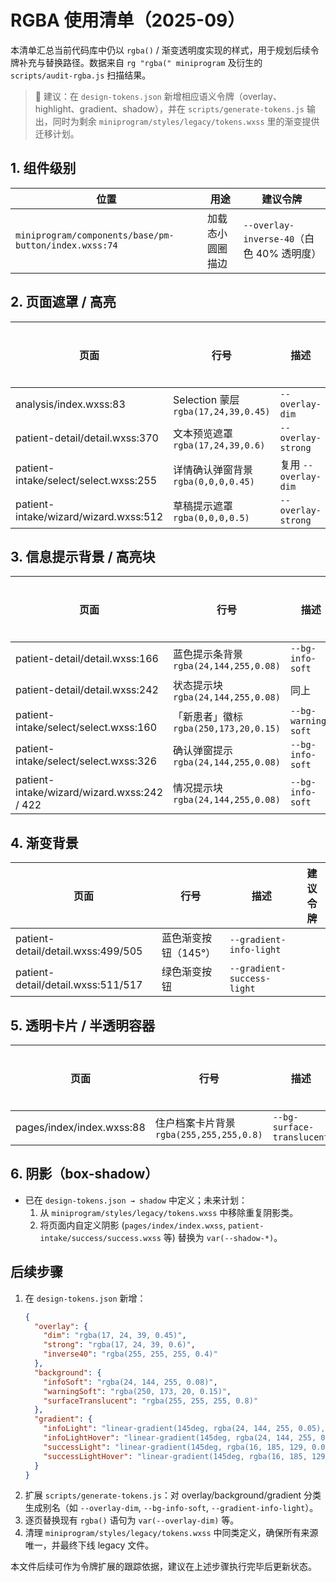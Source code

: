 # RGBA 使用清单（2025-09）

本清单汇总当前代码库中仍以 `rgba()` / 渐变透明度实现的样式，用于规划后续令牌补充与替换路径。数据来自 `rg "rgba(" miniprogram` 及衍生的 `scripts/audit-rgba.js` 扫描结果。

> 🌱 建议：在 `design-tokens.json` 新增相应语义令牌（overlay、highlight、gradient、shadow），并在 `scripts/generate-tokens.js` 输出，同时为剩余 `miniprogram/styles/legacy/tokens.wxss` 里的渐变提供迁移计划。

## 1. 组件级别

| 位置                                                  | 用途             | 建议令牌                                  |
| ----------------------------------------------------- | ---------------- | ----------------------------------------- |
| `miniprogram/components/base/pm-button/index.wxss:74` | 加载态小圆圈描边 | `--overlay-inverse-40`（白色 40% 透明度） |

## 2. 页面遮罩 / 高亮

| 页面                                  | 行号                                 | 描述                 | 建议令牌 |
| ------------------------------------- | ------------------------------------ | -------------------- | -------- |
| analysis/index.wxss:83                | Selection 蒙层 `rgba(17,24,39,0.45)` | `--overlay-dim`      |
| patient-detail/detail.wxss:370        | 文本预览遮罩 `rgba(17,24,39,0.6)`    | `--overlay-strong`   |
| patient-intake/select/select.wxss:255 | 详情确认弹窗背景 `rgba(0,0,0,0.45)`  | 复用 `--overlay-dim` |
| patient-intake/wizard/wizard.wxss:512 | 草稿提示遮罩 `rgba(0,0,0,0.5)`       | `--overlay-strong`   |

## 3. 信息提示背景 / 高亮块

| 页面                                        | 行号                                   | 描述                | 建议令牌 |
| ------------------------------------------- | -------------------------------------- | ------------------- | -------- |
| patient-detail/detail.wxss:166              | 蓝色提示条背景 `rgba(24,144,255,0.08)` | `--bg-info-soft`    |
| patient-detail/detail.wxss:242              | 状态提示块 `rgba(24,144,255,0.08)`     | 同上                |
| patient-intake/select/select.wxss:160       | 「新患者」徽标 `rgba(250,173,20,0.15)` | `--bg-warning-soft` |
| patient-intake/select/select.wxss:326       | 确认弹窗提示 `rgba(24,144,255,0.08)`   | `--bg-info-soft`    |
| patient-intake/wizard/wizard.wxss:242 / 422 | 情况提示块 `rgba(24,144,255,0.08)`     | `--bg-info-soft`    |

## 4. 渐变背景

| 页面                               | 行号                 | 描述                       | 建议令牌 |
| ---------------------------------- | -------------------- | -------------------------- | -------- |
| patient-detail/detail.wxss:499/505 | 蓝色渐变按钮（145°） | `--gradient-info-light`    |
| patient-detail/detail.wxss:511/517 | 绿色渐变按钮         | `--gradient-success-light` |

## 5. 透明卡片 / 半透明容器

| 页面                   | 行号                                     | 描述                       | 建议令牌 |
| ---------------------- | ---------------------------------------- | -------------------------- | -------- |
| pages/index/index.wxss:88 | 住户档案卡片背景 `rgba(255,255,255,0.8)` | `--bg-surface-translucent` |

## 6. 阴影（box-shadow）

- 已在 `design-tokens.json → shadow` 中定义；未来计划：
  1. 从 `miniprogram/styles/legacy/tokens.wxss` 中移除重复阴影类。
  2. 将页面内自定义阴影 (`pages/index/index.wxss`, `patient-intake/success/success.wxss` 等) 替换为 `var(--shadow-*)`。

## 后续步骤

1. 在 `design-tokens.json` 新增：
   ```json
   {
     "overlay": {
       "dim": "rgba(17, 24, 39, 0.45)",
       "strong": "rgba(17, 24, 39, 0.6)",
       "inverse40": "rgba(255, 255, 255, 0.4)"
     },
     "background": {
       "infoSoft": "rgba(24, 144, 255, 0.08)",
       "warningSoft": "rgba(250, 173, 20, 0.15)",
       "surfaceTranslucent": "rgba(255, 255, 255, 0.8)"
     },
     "gradient": {
       "infoLight": "linear-gradient(145deg, rgba(24, 144, 255, 0.05), rgba(24, 144, 255, 0.10))",
       "infoLightHover": "linear-gradient(145deg, rgba(24, 144, 255, 0.08), rgba(24, 144, 255, 0.12))",
       "successLight": "linear-gradient(145deg, rgba(16, 185, 129, 0.05), rgba(16, 185, 129, 0.10))",
       "successLightHover": "linear-gradient(145deg, rgba(16, 185, 129, 0.08), rgba(16, 185, 129, 0.12))"
     }
   }
   ```
2. 扩展 `scripts/generate-tokens.js`：对 overlay/background/gradient 分类生成别名（如 `--overlay-dim`, `--bg-info-soft`, `--gradient-info-light`）。
3. 逐页替换现有 `rgba()` 语句为 `var(--overlay-dim)` 等。
4. 清理 `miniprogram/styles/legacy/tokens.wxss` 中同类定义，确保所有来源唯一，并最终下线 legacy 文件。

本文件后续可作为令牌扩展的跟踪依据，建议在上述步骤执行完毕后更新状态。
